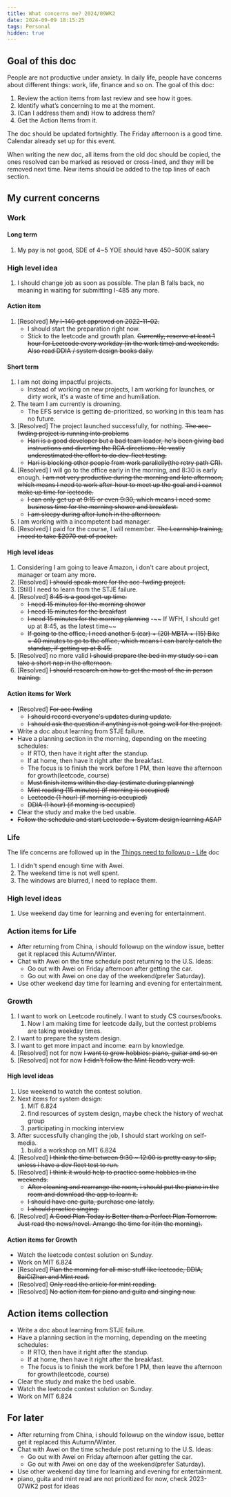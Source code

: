 ```yaml
---
title: What concerns me? 2024/09WK2
date: 2024-09-09 18:15:25
tags: Personal
hidden: true
---
```


## Goal of this doc

People are not productive under anxiety. In daily life, people have concerns about different things: work, life, finance and so on. The goal of this doc:

1. Review the action items from last review and see how it goes.
2. Identify what’s concerning to me at the moment.
3. (Can I address them and) How to address them?
4. Get the Action Items from it.

The doc should be updated fortnightly. The Friday afternoon is a good time. Calendar already set up for this event.

When writing the new doc, all items from the old doc should be copied, the ones resolved can be marked as resoved or cross-lined, and they will be removed next time. New items should be added to the top lines of each section.

## My current concerns

### Work

#### Long term

1. My pay is not good, SDE of 4\~5 YOE should have 450\~500K salary

### High level idea

1. I should change job as soon as possible. The plan B falls back, no meaning in waiting for submitting I-485 any more.

#### Action item

1. [Resolved] ~~My I-140 get approved on 2022-11-02.~~
    - I should start the preparation right now.
    - Stick to the leetcode and growth plan. ~~Currently, reserve at least 1 hour for Leetcode every workday (in the work time) and weekends. Also read DDIA / system design books daily.~~

#### Short term

1. I am not doing impactful projects.
    - Instead of working on new projects, I am working for launches, or dirty work, it's a waste of time and humiliation.
1. The team I am currently is drowning.
    - The EFS service is getting de-prioritized, so working in this team has no future.
1. [Resolved] The project launched successfully, for nothing. ~~The acc-fwding project is running into problems~~
    - ~~Hari is a good developer but a bad team leader, he's been giving bad instructions and diverting the RCA directiono. He vastly underestimated the effort to do dev-fleet testing.~~
    - ~~Hari is blocking other people from work parallelly(the retry path CR).~~
1. [Resolved] I will go to the office early in the morning, and 8:30 is early enough. ~~I am not very productive during the morning and late afternoon, which means I need to work after-hour to meet up the goal and i cannot make up time for leetcode.~~
    - ~~I can only get up at 9:15 or even 9:30, which means I need some business time for the morning shower and breakfast.~~
    - ~~I am sleepy during after lunch in the afternoon.~~
1. I am working with a incompetent bad manager.
1. [Resolved] I paid for the course, I will remember. ~~The Learnship training, i need to take $2070 out of pocket.~~

#### High level ideas

1. Considering I am going to leave Amazon, i don't care about project, manager or team any more.
1. [Resolved] ~~I should speak more for the acc-fwding project.~~
1. [Still] I need to learn from the  STJE failure.
1. [Resolved] ~~8:45 is a good get-up time.~~
    - ~~I need 15 minutes for the morning shower~~
    - ~~I need 15 minutes for the breakfast~~
    - ~~I need 15 minutes for the morning planning~~
    -~~ If WFH, I should get up at 8:45, as the latest time~~
    - ~~If going to the office, I need another 5 (car) + (20) MBTA + (15) Bike = 40 minutes to go to the office, which means I can barely catch the standup, if getting up at 8:45.~~
1. [Resolved] no more valid ~~I should prepare the bed in my study so i can take a short nap in the afternoon.~~
1. [Resolved] ~~I should research on how to get the most of the in person training.~~

#### Action items for Work

- [Resolved] ~~For acc fwding~~
  - ~~I should record everyone's updates during update.~~
  - ~~I should ask the question if anything is not going well for the project.~~
- Write a doc about learning from STJE failure.
- Have a planning section in the morning, depending on the meeting schedules:
  - If RTO, then have it right after the standup.
  - If at home, then have it right after the breakfast.
  - The focus is to finish the work before 1 PM, then leave the afternoon for growth(leetcode, course)
  - ~~Must finish items within the day (estimate during planning)~~
  - ~~Mint reading (15 minutes) (if morning is occupied)~~
  - ~~Leetcode (1 hour) (if morning is occupied)~~
  - ~~DDIA (1 hour) (if morning is occupied)~~
- Clear the study and make the bed usable.
- ~~Follow the schedule and start Leetcode + System design learning ASAP~~

### Life

The life concerns are followed up in the [Things need to followup - Life](Things-need-to-followup-Life.md) doc

1. I didn't spend enough time with Awei.
1. The weekend time is not well spent.
1. The windows are blurred, I need to replace them.

### High level ideas

1. Use weekend day time for learning and evening for entertainment.

### Action items for Life

- After returning from China, i should followup on the window issue, better get it replaced this Autumn/Winter.
- Chat with Awei on the time schedule post returning to the U.S. Ideas:
  - Go out with Awei on Friday afternoon after getting the car.
  - Go out with Awei on one day of the weekend(prefer Saturday).
- Use other weekend day time for learning and evening for entertainment.

### Growth

1. I want to work on Leetcode routinely. I want to study CS courses/books.
    1. Now I am making time for leetcode daily, but the contest problems are taking weekday times.
1. I want to prepare the system design.
1. I want to get more impact and income: earn by knowledge.
1. [Resolved] not for now ~~I want to grow hobbies: piano, guitar and so on~~
1. [Resolved] not for now ~~I didn’t follow the Mint Reads very well.~~

#### High level ideas

1. Use weekend to watch the contest solution.
1. Next items for system design:
    1. MIT 6.824
    1. find resources of system design, maybe check the history of wechat group
    1. participating in mocking interview
1. After successfully changing the job, I should start working on self-media.
    1. build a workshop on MIT 6.824
1. [Resolved] ~~I think the time between 9:30 ~ 12:00 is pretty easy to slip, unless i have a dev fleet test to run.~~
1. [Resolved] ~~I think it would help to practice some hobbies in the weekends.~~
    - ~~After cleaning and rearrange the room, i should put the piano in the room and download the app to learn it.~~
    - ~~I should have one guita, purchase one lately.~~
    - ~~I should practice singing.~~
1. [Resolved] ~~A Good Plan Today is Better than a Perfect Plan Tomorrow. Just read the news/novel. Arrange the time for it(in the morning).~~

#### Action items for Growth

- Watch the leetcode contest solution on Sunday.
- Work on MIT 6.824
- [Resolved] ~~Plan the morning for all misc stuff like leetcode, DDIA, BaiCiZhan and Mint read.~~
- [Resolved] ~~Only read the article for mint reading.~~
- [Resolved] ~~No action item for piano and guita and singing now.~~

## Action items collection

- Write a doc about learning from STJE failure.
- Have a planning section in the morning, depending on the meeting schedules:
  - If RTO, then have it right after the standup.
  - If at home, then have it right after the breakfast.
  - The focus is to finish the work before 1 PM, then leave the afternoon for growth(leetcode, course)
- Clear the study and make the bed usable.
- Watch the leetcode contest solution on Sunday.
- Work on MIT 6.824

## For later

- After returning from China, i should followup on the window issue, better get it replaced this Autumn/Winter.
- Chat with Awei on the time schedule post returning to the U.S. Ideas:
  - Go out with Awei on Friday afternoon after getting the car.
  - Go out with Awei on one day of the weekend(prefer Saturday).
- Use other weekend day time for learning and evening for entertainment.
- piano, guita and mint read are not prioritized for now, check 2023-07WK2 post for ideas

